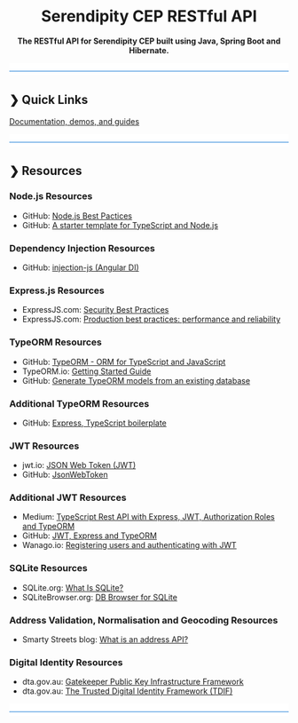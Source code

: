 <h1 align="center">Serendipity CEP RESTful API</h1>

<p align="center">
  <b>The RESTful API for Serendipity CEP built using Java, Spring Boot and Hibernate.</b></br>
</p>

![divider](./divider.png)

## ❯ Quick Links

[Documentation, demos, and guides](docs/README.md)

![divider](./divider.png)

## ❯ Resources

### Node.js Resources

* GitHub: [Node.js Best Pactices](https://github.com/i0natan/nodebestpractices)
* GitHub: [A starter template for TypeScript and Node.js](https://github.com/microsoft/TypeScript-Node-Starter)

### Dependency Injection Resources

* GitHub: [injection-js (Angular DI)](https://github.com/mgechev/injection-js)

### Express.js Resources

* ExpressJS.com: [Security Best Practices](https://expressjs.com/en/advanced/best-practice-security.html)
* ExpressJS.com: [Production best practices: performance and reliability](https://expressjs.com/en/advanced/best-practice-performance.html)

### TypeORM Resources

* GitHub: [TypeORM - ORM for TypeScript and JavaScript](https://github.com/typeorm/typeorm)
* TypeORM.io: [Getting Started Guide](https://typeorm.io/#/)
* GitHub: [Generate TypeORM models from an existing database](https://github.com/Kononnable/typeorm-model-generator)

### Additional TypeORM Resources

* GitHub: [Express, TypeScript boilerplate](https://github.com/w3tecch/express-typescript-boilerplate)

### JWT Resources

* jwt.io: [JSON Web Token (JWT)](https://jwt.io/)
* GitHub: [JsonWebToken](https://github.com/auth0/node-jsonwebtoken)

### Additional JWT Resources

* Medium: [TypeScript Rest API with Express, JWT, Authorization Roles and TypeORM](https://medium.com/javascript-in-plain-english/creating-a-rest-api-with-jwt-authentication-and-role-based-authorization-using-typescript-fbfa3cab22a4)
* GitHub: [JWT, Express and TypeORM](https://github.com/andregardi/jwt-express-typeorm)
* Wanago.io: [Registering users and authenticating with JWT](https://wanago.io/2018/12/24/typescript-express-registering-authenticating-jwt/)

### SQLite Resources

* SQLite.org: [What Is SQLite?](https://www.sqlite.org/index.html)
* SQLiteBrowser.org: [DB Browser for SQLite](https://sqlitebrowser.org/dl/)

### Address Validation, Normalisation and Geocoding Resources

* Smarty Streets blog: [What is an address API?](https://smartystreets.com/articles/address-apis)

### Digital Identity Resources

* dta.gov.au: [Gatekeeper Public Key Infrastructure Framework](https://www.dta.gov.au/our-projects/digital-identity/gatekeeper-public-key-infrastructure-framework)
* dta.gov.au: [The Trusted Digital Identity Framework (TDIF)](https://www.dta.gov.au/our-projects/digital-identity/trusted-digital-identity-framework)

![divider](./divider.png)
